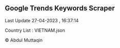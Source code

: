 

## Google Trends Keywords Scraper 
 
Last Update 27-04-2023 , 16:37:14

Country List :
VIETNAM.json



© Abdul Muttaqin 
